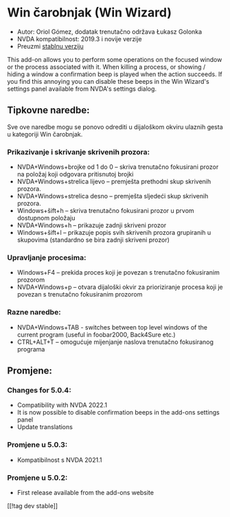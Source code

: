 # Win čarobnjak (Win Wizard) #

* Autor: Oriol Gómez, dodatak trenutačno održava Łukasz Golonka
* NVDA kompatibilnost: 2019.3 i novije verzije
* Preuzmi [stablnu verziju][1]

This add-on allows you to perform some operations on the focused window or
the process associated with it.  When killing a process, or showing / hiding
a window a confirmation beep is played when the action succeeds.  If you
find this annoying you can disable these beeps in the Win Wizard's settings
panel available from NVDA's settings dialog.

## Tipkovne naredbe:
Sve ove naredbe mogu se ponovo odrediti u dijaloškom okviru ulaznih gesta u
kategoriji Win čarobnjak.
### Prikazivanje i skrivanje skrivenih prozora:
* NVDA+Windows+brojke od 1 do 0 – skriva trenutačno fokusirani prozor na
  položaj koji odgovara pritisnutoj brojki
* NVDA+Windows+strelica lijevo – premješta prethodni skup skrivenih prozora.
* NVDA+Windows+strelica desno – premješta sljedeći skup skrivenih prozora.
* Windows+šift+h – skriva trenutačno fokusirani prozor u prvom dostupnom
  položaju
* NVDA+Windows+h – prikazuje zadnji skriveni prozor
* Windows+šift+l – prikazuje popis svih skrivenih prozora grupiranih u
  skupovima (standardno se bira zadnji skriveni prozor)

### Upravljanje procesima:
* Windows+F4 – prekida proces koji je povezan s trenutačno fokusiranim
  prozorom
* NVDA+Windows+p – otvara dijaloški okvir za prioriziranje procesa koji je
  povezan s trenutačno fokusiranim prozorom

### Razne naredbe:
* NVDA+Windows+TAB - switches between top level windows of the current
  program (useful in foobar2000, Back4Sure etc.)
* CTRL+ALT+T – omogućuje mijenjanje naslova trenutačno fokusiranog programa

## Promjene:

### Changes for 5.0.4:

* Compatibility with NVDA 2022.1
* It is now possible to disable confirmation beeps in the add-ons settings
  panel
* Update translations

### Promjene u 5.0.3:

* Kompatibilnost s NVDA 2021.1

### Promjene u 5.0.2:

* First release available from the add-ons website

[[!tag dev stable]]

[1]: https://addons.nvda-project.org/files/get.php?file=winwizard
